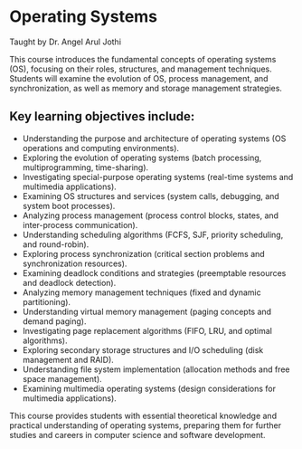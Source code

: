 # Operating Systems

Taught by Dr. Angel Arul Jothi

This course introduces the fundamental concepts of operating systems (OS), focusing on their roles, structures, and management techniques. Students will examine the evolution of OS, process management, and synchronization, as well as memory and storage management strategies.

## Key learning objectives include:

- Understanding the purpose and architecture of operating systems (OS operations and computing environments).
- Exploring the evolution of operating systems (batch processing, multiprogramming, time-sharing).
- Investigating special-purpose operating systems (real-time systems and multimedia applications).
- Examining OS structures and services (system calls, debugging, and system boot processes).
- Analyzing process management (process control blocks, states, and inter-process communication).
- Understanding scheduling algorithms (FCFS, SJF, priority scheduling, and round-robin).
- Exploring process synchronization (critical section problems and synchronization resources).
- Examining deadlock conditions and strategies (preemptable resources and deadlock detection).
- Analyzing memory management techniques (fixed and dynamic partitioning).
- Understanding virtual memory management (paging concepts and demand paging).
- Investigating page replacement algorithms (FIFO, LRU, and optimal algorithms).
- Exploring secondary storage structures and I/O scheduling (disk management and RAID).
- Understanding file system implementation (allocation methods and free space management).
- Examining multimedia operating systems (design considerations for multimedia applications).

This course provides students with essential theoretical knowledge and practical understanding of operating systems, preparing them for further studies and careers in computer science and software development.
